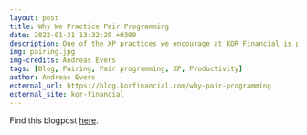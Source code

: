 ```yaml
---
layout: post
title: Why We Practice Pair Programming
date: 2022-01-31 13:32:20 +0300
description: One of the XP practices we encourage at KOR Financial is pair programming.
img: pairing.jpg
img-credits: Andreas Evers
tags: [Blog, Pairing, Pair programming, XP, Productivity]
author: Andreas Evers
external_url: https://blog.korfinancial.com/why-pair-programming
external_site: kor-financial
---
```


Find this blogpost [here](https://blog.korfinancial.com/why-pair-programming).
